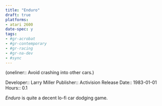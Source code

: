 ```yaml
---
title: "Enduro"
draft: true
platforms:
- atari 2600
date-spec: y
tags:
- #gr-acrobat 
- #gr-contemporary 
- #gr-racing 
- #gr-na-dev 
- #sync
---
```


(oneliner:: Avoid crashing into other cars.)

Developer:: Larry Miller
Publisher:: Activision
Release Date:: 1983-01-01
Hours:: 0.1

*Enduro* is quite a decent lo-fi car dodging game.